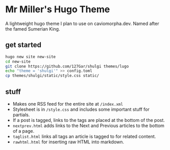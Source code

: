 # Mr Miller's Hugo Theme

A lightweight hugo theme I plan to use on caviomorpha.dev. Named after the famed Sumerian King.
## get started

```sh
hugo new site new-site
cd new-site
git clone https://github.com/127Gar/shulgi themes/lugo
echo "theme = 'shulgi'" >> config.toml
cp themes/shulgi/static/style.css static/
```

## stuff

- Makes one RSS feed for the entire site at `/index.xml`
- Stylesheet is in `/style.css` and includes some important stuff for partials.
- If a post is tagged, links to the tags are placed at the bottom of the post.
- `nextprev.html` adds links to the Next and Previous articles to the bottom of a page.
- `taglist.html` links all tags an article is tagged to for related content.
- `rawhtml.html` for inserting raw HTML into markdown.
